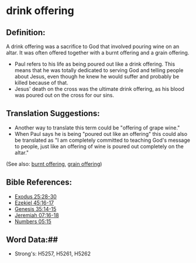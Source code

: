 # drink offering #

## Definition: ##

A drink offering was a sacrifice to God that involved pouring wine on an altar. It was often offered together with a burnt offering and a grain offering.

* Paul refers to his life as being poured out like a drink offering. This means that he was totally dedicated to serving God and telling people about Jesus, even though he knew he would suffer and probably be killed because of that.
* Jesus' death on the cross was the ultimate drink offering, as his blood was poured out on the cross for our sins.

## Translation Suggestions: ##

* Another way to translate this term could be "offering of grape wine."
* When Paul says he is being "poured out like an offering" this could also be translated as "I am completely committed to teaching God's message to people, just like an offering of wine is poured out completely on the altar."

(See also: [burnt offering](../other/burntoffering.md), [grain offering](../other/grainoffering.md))

## Bible References: ##

* [Exodus 25:28-30](rc://en/tn/help/exo/25/28)
* [Ezekiel 45:16-17](rc://en/tn/help/ezk/45/16)
* [Genesis 35:14-15](rc://en/tn/help/gen/35/14)
* [Jeremiah 07:16-18](rc://en/tn/help/jer/07/16)
* [Numbers 05:15](rc://en/tn/help/num/05/15)

## Word Data:##

* Strong's: H5257, H5261, H5262

